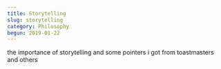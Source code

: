 ```yaml
---
title: Storytelling
slug: storytelling
category: Philosophy
begun: 2019-01-22
---
```


the importance of storytelling and some pointers i got from toastmasters and others
